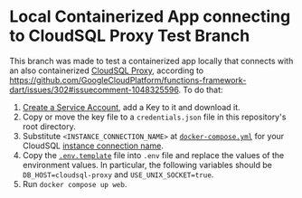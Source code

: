# Local Containerized App connecting to CloudSQL Proxy Test Branch

This branch was made to test a containerized app locally that connects with an also containerized [CloudSQL Proxy](https://cloud.google.com/sql/docs/postgres/connect-admin-proxy#connecting-docker), according to https://github.com/GoogleCloudPlatform/functions-framework-dart/issues/302#issuecomment-1048325596. To do that:

1. [Create a Service Account](https://cloud.google.com/sql/docs/mysql/connect-admin-proxy#create-service-account), add a Key to it and download it. 
2. Copy or move the key file to a `credentials.json` file in this repository's root directory.
3. Substitute `<INSTANCE_CONNECTION_NAME>` at [`docker-compose.yml`](./docker-compose.yml) for your CloudSQL [instance connection name](https://cloud.google.com/sql/docs/postgres/connect-admin-proxy#docker).
4. Copy the [`.env.template`](./.env.template) file into `.env` file and replace the values of the environment values. In particular, the following variables should be `DB_HOST=cloudsql-proxy` and `USE_UNIX_SOCKET=true`.
5. Run `docker compose up web`.
